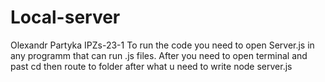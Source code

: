 # Local-server
Olexandr Partyka IPZs-23-1
To run the code you need to open Server.js in any programm that can run .js files.
After you need to open terminal and past cd then route to folder after what u need to write node server.js
